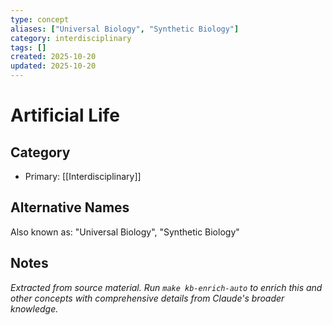```yaml
---
type: concept
aliases: ["Universal Biology", "Synthetic Biology"]
category: interdisciplinary
tags: []
created: 2025-10-20
updated: 2025-10-20
---
```


# Artificial Life

## Category

- Primary: [[Interdisciplinary]]

## Alternative Names

Also known as: "Universal Biology", "Synthetic Biology"

## Notes

*Extracted from source material. Run `make kb-enrich-auto` to enrich this and other concepts with comprehensive details from Claude's broader knowledge.*
